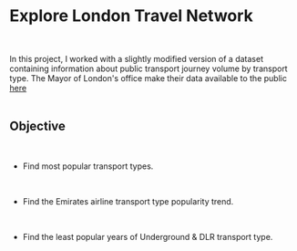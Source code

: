 # Explore London Travel Network
<br/>

In this project, I worked with a slightly modified version of a dataset containing information about public transport journey volume by transport type.
The Mayor of London's office make their data available to the public [here](https://data.london.gov.uk/dataset)
<br/><br/>

## Objective
<br/>

* Find most popular transport types.
<br/>

* Find the Emirates airline transport type popularity trend.
<br/>

* Find the least popular years of Underground & DLR transport type.
<br/><br/><br/>
